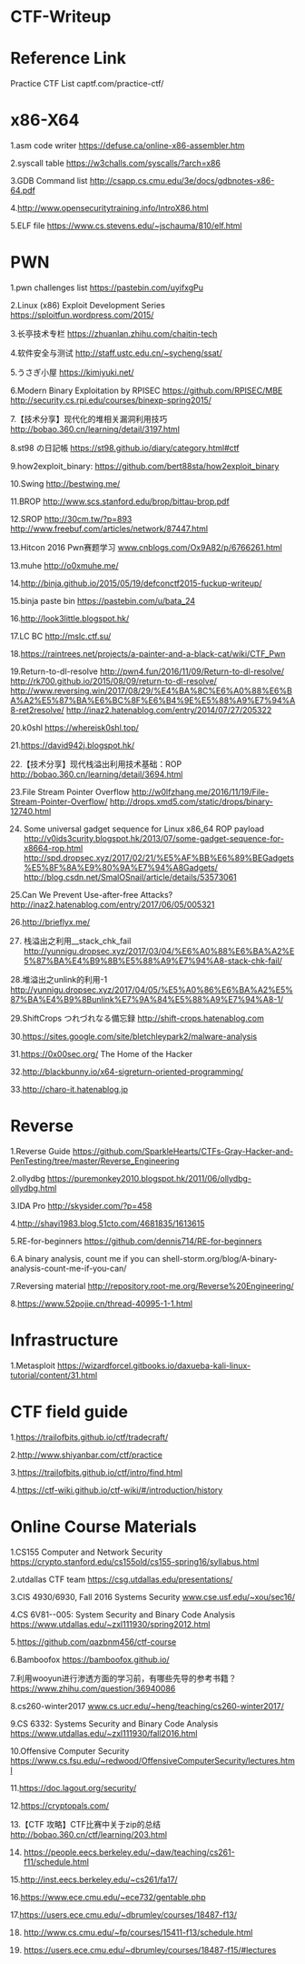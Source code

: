 # CTF-Writeup


# Reference Link

Practice CTF List  captf.com/practice-ctf/

x86-X64
======================

1.asm code writer https://defuse.ca/online-x86-assembler.htm

2.syscall table   https://w3challs.com/syscalls/?arch=x86

3.GDB Command list http://csapp.cs.cmu.edu/3e/docs/gdbnotes-x86-64.pdf

4.http://www.opensecuritytraining.info/IntroX86.html

5.ELF file  https://www.cs.stevens.edu/~jschauma/810/elf.html


PWN
======================

1.pwn challenges list  https://pastebin.com/uyifxgPu

2.Linux (x86) Exploit Development Series   https://sploitfun.wordpress.com/2015/

3.长亭技术专栏   https://zhuanlan.zhihu.com/chaitin-tech

4.软件安全与测试  http://staff.ustc.edu.cn/~sycheng/ssat/

5.うさぎ小屋 https://kimiyuki.net/

6.Modern Binary Exploitation by RPISEC https://github.com/RPISEC/MBE
http://security.cs.rpi.edu/courses/binexp-spring2015/

7.【技术分享】现代化的堆相关漏洞利用技巧 http://bobao.360.cn/learning/detail/3197.html

8.st98 の日記帳 https://st98.github.io/diary/category.html#ctf

9.how2exploit_binary: https://github.com/bert88sta/how2exploit_binary

10.Swing http://bestwing.me/

11.BROP http://www.scs.stanford.edu/brop/bittau-brop.pdf

12.SROP http://30cm.tw/?p=893  http://www.freebuf.com/articles/network/87447.html

13.Hitcon 2016 Pwn赛题学习 www.cnblogs.com/Ox9A82/p/6766261.html

13.muhe http://o0xmuhe.me/

14.http://binja.github.io/2015/05/19/defconctf2015-fuckup-writeup/

15.binja paste bin https://pastebin.com/u/bata_24

16.http://look3little.blogspot.hk/

17.LC BC http://mslc.ctf.su/

18.https://raintrees.net/projects/a-painter-and-a-black-cat/wiki/CTF_Pwn

19.Return-to-dl-resolve http://pwn4.fun/2016/11/09/Return-to-dl-resolve/ http://rk700.github.io/2015/08/09/return-to-dl-resolve/ http://www.reversing.win/2017/08/29/%E4%BA%8C%E6%A0%88%E6%BA%A2%E5%87%BA%E6%BC%8F%E6%B4%9E%E5%88%A9%E7%94%A8-ret2resolve/  http://inaz2.hatenablog.com/entry/2014/07/27/205322

20.k0shl https://whereisk0shl.top/

21.https://david942j.blogspot.hk/

22.【技术分享】现代栈溢出利用技术基础：ROP http://bobao.360.cn/learning/detail/3694.html

23.File Stream Pointer Overflow http://w0lfzhang.me/2016/11/19/File-Stream-Pointer-Overflow/  http://drops.xmd5.com/static/drops/binary-12740.html

24. Some universal gadget sequence for Linux x86_64 ROP payload  http://v0ids3curity.blogspot.hk/2013/07/some-gadget-sequence-for-x8664-rop.html  http://spd.dropsec.xyz/2017/02/21/%E5%AF%BB%E6%89%BEGadgets%E5%8F%8A%E9%80%9A%E7%94%A8Gadgets/  http://blog.csdn.net/SmalOSnail/article/details/53573061

25.Can We Prevent Use-after-free Attacks?   http://inaz2.hatenablog.com/entry/2017/06/05/005321

26.http://brieflyx.me/


27. 栈溢出之利用__stack_chk_fail http://yunnigu.dropsec.xyz/2017/03/04/%E6%A0%88%E6%BA%A2%E5%87%BA%E4%B9%8B%E5%88%A9%E7%94%A8-stack-chk-fail/


28.堆溢出之unlink的利用-1 http://yunnigu.dropsec.xyz/2017/04/05/%E5%A0%86%E6%BA%A2%E5%87%BA%E4%B9%8Bunlink%E7%9A%84%E5%88%A9%E7%94%A8-1/

29.ShiftCrops つれづれなる備忘録 http://shift-crops.hatenablog.com

30.https://sites.google.com/site/bletchleypark2/malware-analysis

31.https://0x00sec.org/ The Home of the Hacker

32.http://blackbunny.io/x64-sigreturn-oriented-programming/

33.http://charo-it.hatenablog.jp

Reverse
======================

1.Reverse Guide https://github.com/SparkleHearts/CTFs-Gray-Hacker-and-PenTesting/tree/master/Reverse_Engineering

2.ollydbg https://puremonkey2010.blogspot.hk/2011/06/ollydbg-ollydbg.html

3.IDA Pro http://skysider.com/?p=458

4.http://shayi1983.blog.51cto.com/4681835/1613615

5.RE-for-beginners https://github.com/dennis714/RE-for-beginners

6.A binary analysis, count me if you can shell-storm.org/blog/A-binary-analysis-count-me-if-you-can/

7.Reversing material http://repository.root-me.org/Reverse%20Engineering/

8.https://www.52pojie.cn/thread-40995-1-1.html


Infrastructure
========================

1.Metasploit https://wizardforcel.gitbooks.io/daxueba-kali-linux-tutorial/content/31.html




CTF field guide
==================

1.https://trailofbits.github.io/ctf/tradecraft/

2.http://www.shiyanbar.com/ctf/practice

3.https://trailofbits.github.io/ctf/intro/find.html

4.https://ctf-wiki.github.io/ctf-wiki/#/introduction/history


Online Course Materials
========================

1.CS155 Computer and Network Security  https://crypto.stanford.edu/cs155old/cs155-spring16/syllabus.html

2.utdallas CTF team https://csg.utdallas.edu/presentations/

3.CIS 4930/6930, Fall 2016 Systems Security www.cse.usf.edu/~xou/sec16/

4.CS 6V81--005: System Security and Binary Code Analysis https://www.utdallas.edu/~zxl111930/spring2012.html

5.https://github.com/qazbnm456/ctf-course

6.Bamboofox https://bamboofox.github.io/

7.利用wooyun进行渗透方面的学习前，有哪些先导的参考书籍？ https://www.zhihu.com/question/36940086

8.cs260-winter2017 www.cs.ucr.edu/~heng/teaching/cs260-winter2017/

9.CS 6332: Systems Security and Binary Code Analysis https://www.utdallas.edu/~zxl111930/fall2016.html

10.Offensive Computer Security https://www.cs.fsu.edu/~redwood/OffensiveComputerSecurity/lectures.html

11.https://doc.lagout.org/security/

12.https://cryptopals.com/

13.【CTF 攻略】CTF比赛中关于zip的总结  http://bobao.360.cn/ctf/learning/203.html

14. https://people.eecs.berkeley.edu/~daw/teaching/cs261-f11/schedule.html

15.http://inst.eecs.berkeley.edu/~cs261/fa17/

16.https://www.ece.cmu.edu/~ece732/gentable.php

17.https://users.ece.cmu.edu/~dbrumley/courses/18487-f13/

18. http://www.cs.cmu.edu/~fp/courses/15411-f13/schedule.html

19. https://users.ece.cmu.edu/~dbrumley/courses/18487-f15/#lectures
